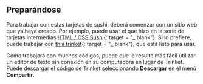 ## Preparándose

Para trabajar con estas tarjetas de sushi, deberá comenzar con un sitio web que ya haya creado. Por ejemplo, puede usar el que hizo en la serie de tarjetas intermedias [HTML / CSS Sushi](https://projects.raspberrypi.org/en/projects/cd-intermediate-html-css-sushi){: target = "_ blank"}. Si lo prefiere, puede trabajar con [this trinket](http://dojo.soy/html3-website-start){: target = "_ blank"}, que está listo para usar.

Como trabajará con muchos códigos, puede que le resulte más fácil utilizar un editor de texto sin conexión en su computadora en lugar de Trinket. Puede descargar el código de Trinket seleccionando **Descargar** en el menú **Compartir**.
